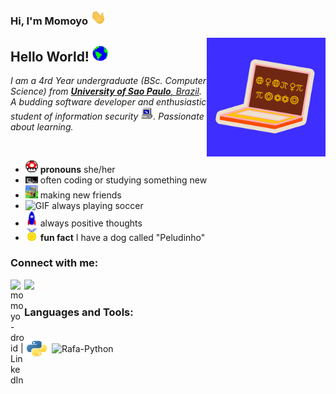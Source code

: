 ### Hi, I'm Momoyo  <img src="https://github.com/momoyo-droid/momoyo-droid/blob/main/Assets/Hi.gif" width="25px">

<img align="right" alt="PC GIF" src="https://github.com/momoyo-droid/momoyo-droid/blob/main/Assets/female.gif" width="190px" />


## Hello World! <img src="https://github.com/momoyo-droid/momoyo-droid/blob/main/Assets/Earth.gif" width="25px">
<p>
  <em>
    I am a 4rd Year undergraduate (BSc. Computer Science) from <a href="https://www5.usp.br/"> <b>University of Sao Paulo</b>, Brazil</a>.  
    A budding software developer and enthusiastic student of information security <img src="https://github.com/momoyo-droid/momoyo-droid/blob/main/Assets/PC.gif" width="20px">. Passionate about learning.
  </em>  
</p>

<br>

- <img alt="GIF" src="https://github.com/momoyo-droid/momoyo-droid/blob/main/Assets/powerup.gif"  width="20px" /> **pronouns** she/her
- <img alt="GIF" src="https://github.com/momoyo-droid/momoyo-droid/blob/main/Assets/dev.gif"  width="20px" /> often coding or studying something new
- <img alt="GIF" src="https://github.com/momoyo-droid/momoyo-droid/blob/main/Assets/hpp.gif"  width="20px" /> making new friends
- <img alt="GIF" src="https://github.com/momoyo-droid/momoyo-droid/blob/main/Assets/casimi.gif"  width="20px" /> always playing soccer
- <img alt="GIF" src="https://github.com/momoyo-droid/momoyo-droid/blob/main/Assets/Rocket.gif"  width="20px" /> always positive thoughts
- <img alt="GIF" src="https://github.com/momoyo-droid/momoyo-droid/blob/main/Assets/Medal.gif"  width="20px" /> **fun fact** I have a dog called "Peludinho"



### Connect with me:

[<img align="left" alt="momoyo-droid | LinkedIn" width="22px" src="https://cdn.jsdelivr.net/gh/devicons/devicon/icons/linkedin/linkedin-original.svg" />][linkedin]
<a href = "mailto:anacristina.silvadeoliveira11@gmail.com"><img src="https://img.shields.io/badge/-Gmail-%23333?style=for-the-badge&logo=gmail&logoColor=white" target="_blank"></a>
<br />

### Languages and Tools:

<div style="display: inline_block"><br> 
    <img align="center" alt="Rafa-Python" height="30" width="40" src="https://raw.githubusercontent.com/devicons/devicon/master/icons/python/python-original.svg">
    <img align="center" alt="Rafa-Python" height="30" width="40" src="https://cdn.jsdelivr.net/gh/devicons/devicon/icons/c/c-original.svg">
</div>

<br />
<br />

[linkedin]: https://www.linkedin.com/in/ana-de-oliveira-a76027198/

